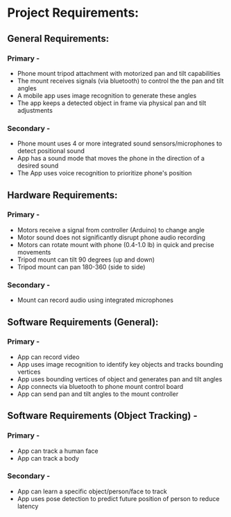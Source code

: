 # Project Requirements:

## General Requirements:
### Primary - 
* Phone mount tripod attachment with motorized pan and tilt capabilities
* The mount receives signals (via bluetooth) to control the the pan and tilt angles
* A mobile app uses image recognition to generate these angles 
* The app keeps a detected object in frame via physical pan and tilt adjustments

### Secondary -
* Phone mount uses 4 or more integrated sound sensors/microphones to detect positional sound
* App has a sound mode that moves the phone in the direction of a desired sound
* The App uses voice recognition to prioritize phone's position


## Hardware Requirements:
### Primary -
* Motors receive a signal from controller (Arduino) to change angle
* Motor sound does not significantly disrupt phone audio recording
* Motors can rotate mount with phone (0.4-1.0 lb) in quick and precise movements
* Tripod mount can tilt 90 degrees (up and down)
* Tripod mount can pan 180-360 (side to side)

### Secondary -
* Mount can record audio using integrated microphones

## Software Requirements (General):
### Primary - 
* App can record video
* App uses image recognition to identify key objects and tracks bounding vertices
* App uses bounding vertices of object and generates pan and tilt angles
* App connects via bluetooth to phone mount control board
* App can send pan and tilt angles to the mount controller


## Software Requirements (Object Tracking) -
### Primary -
* App can track a human face
* App can track a body

### Secondary - 
* App can learn a specific object/person/face to track
* App uses pose detection to predict future position of person to reduce latency

